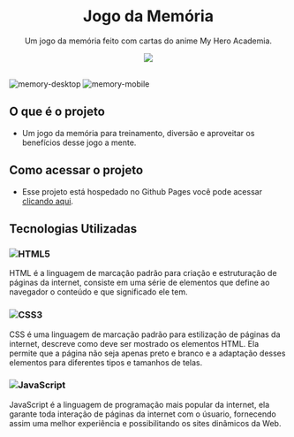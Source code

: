 <div align="center">
    <img src="">
</div>

<h1 align="center">Jogo da Memória</h1>

<p align="center">
Um jogo da memória feito com cartas do anime My Hero Academia.
</p>

<div align="center">
    <img src="https://img.shields.io/badge/License-MIT-blue.svg">
</div>

<br>

![memory-desktop]()
![memory-mobile]()


## O que é o projeto
- Um jogo da memória para treinamento, diversão e aproveitar os benefícios desse jogo a mente.

## Como acessar o projeto
- Esse projeto está hospedado no Github Pages você pode acessar <a href="https://luizgmelo.github.io/jogo-da-memoria/">clicando aqui</a>.

## Tecnologias Utilizadas
### ![HTML5](https://img.shields.io/badge/html5-%23E34F26.svg?logo=html5&logoColor=white) 
HTML é a linguagem de marcação padrão para criação e estruturação de páginas da internet, consiste em uma série de elementos que define ao navegador o conteúdo e que significado ele tem.
### ![CSS3](https://img.shields.io/badge/css3-%231572B6.svg?logo=css3&logoColor=white)
CSS é uma linguagem de marcação padrão para estilização de páginas da internet, descreve como deve ser mostrado os elementos HTML. Ela permite que a página não seja apenas preto e branco e a adaptação desses elementos para diferentes tipos e tamanhos de telas.
### ![JavaScript](https://img.shields.io/badge/javascript-%23323330.svg?logo=javascript&logoColor=%23F7DF1E)
JavaScript é a linguagem de programação mais popular da internet, ela garante toda interação de páginas da internet com o úsuario, fornecendo assim uma melhor experiência e possibilitando os sites dinâmicos da Web.
